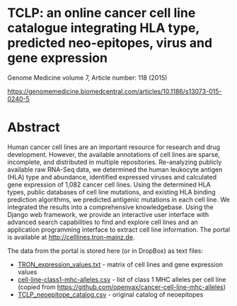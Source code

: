 # TCLP: an online cancer cell line catalogue integrating HLA type, predicted neo-epitopes, virus and gene expression
Genome Medicine volume 7, Article number: 118 (2015) 

https://genomemedicine.biomedcentral.com/articles/10.1186/s13073-015-0240-5

# Abstract
Human cancer cell lines are an important resource for research and drug development. However, the available annotations of cell lines are sparse, incomplete, and distributed in multiple repositories. Re-analyzing publicly available raw RNA-Seq data, we determined the human leukocyte antigen (HLA) type and abundance, identified expressed viruses and calculated gene expression of 1,082 cancer cell lines. Using the determined HLA types, public databases of cell line mutations, and existing HLA binding prediction algorithms, we predicted antigenic mutations in each cell line. We integrated the results into a comprehensive knowledgebase. Using the Django web framework, we provide an interactive user interface with advanced search capabilities to find and explore cell lines and an application programming interface to extract cell line information. The portal is available at http://celllines.tron-mainz.de.

The data from the portal is stored here (or in DropBox) as text files:

 - [TRON_expression_values.txt](https://www.dropbox.com/scl/fi/36ycwvot25dbwv0u2r1vg/TRON_expression_values.txt?rlkey=rhve8omp61uv8nl92l990d4uh&dl=0) - matrix of cell lines and gene expression values 
- [cell-line-class1-mhc-alleles.csv](cell-line-class1-mhc-alleles.csv) - list of class 1 MHC alleles per cell line 
(copied from https://github.com/openvax/cancer-cell-line-mhc-alleles)
- [TCLP_neoepitope_catalog.csv](https://www.dropbox.com/scl/fi/kltz9jyf0wboxg0z4rah0/TCLP_neoepitope_catalog.csv?rlkey=rou7gkn1hcxebdfzi8gt8l5fx&dl=0) - original catalog of neoepitopes 

